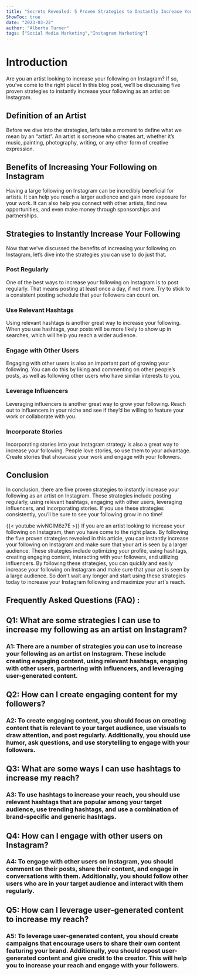 ```yaml
---
title: "Secrets Revealed: 5 Proven Strategies to Instantly Increase Your Following as an Artist on Instagram!"
ShowToc: true 
date: "2023-03-22"
author: "Alberta Turner" 
tags: ["Social Media Marketing","Instagram Marketing"]
---
```

# Introduction
Are you an artist looking to increase your following on Instagram? If so, you’ve come to the right place! In this blog post, we’ll be discussing five proven strategies to instantly increase your following as an artist on Instagram.

## Definition of an Artist
Before we dive into the strategies, let’s take a moment to define what we mean by an “artist”. An artist is someone who creates art, whether it’s music, painting, photography, writing, or any other form of creative expression.

## Benefits of Increasing Your Following on Instagram
Having a large following on Instagram can be incredibly beneficial for artists. It can help you reach a larger audience and gain more exposure for your work. It can also help you connect with other artists, find new opportunities, and even make money through sponsorships and partnerships.

## Strategies to Instantly Increase Your Following
Now that we’ve discussed the benefits of increasing your following on Instagram, let’s dive into the strategies you can use to do just that.

### Post Regularly
One of the best ways to increase your following on Instagram is to post regularly. That means posting at least once a day, if not more. Try to stick to a consistent posting schedule that your followers can count on.

### Use Relevant Hashtags
Using relevant hashtags is another great way to increase your following. When you use hashtags, your posts will be more likely to show up in searches, which will help you reach a wider audience.

### Engage with Other Users
Engaging with other users is also an important part of growing your following. You can do this by liking and commenting on other people’s posts, as well as following other users who have similar interests to you.

### Leverage Influencers
Leveraging influencers is another great way to grow your following. Reach out to influencers in your niche and see if they’d be willing to feature your work or collaborate with you.

### Incorporate Stories
Incorporating stories into your Instagram strategy is also a great way to increase your following. People love stories, so use them to your advantage. Create stories that showcase your work and engage with your followers.

## Conclusion
In conclusion, there are five proven strategies to instantly increase your following as an artist on Instagram. These strategies include posting regularly, using relevant hashtags, engaging with other users, leveraging influencers, and incorporating stories. If you use these strategies consistently, you’ll be sure to see your following grow in no time!

{{< youtube wivNGIM6z7E >}} 
If you are an artist looking to increase your following on Instagram, then you have come to the right place. By following the five proven strategies revealed in this article, you can instantly increase your following on Instagram and make sure that your art is seen by a larger audience. These strategies include optimizing your profile, using hashtags, creating engaging content, interacting with your followers, and utilizing influencers. By following these strategies, you can quickly and easily increase your following on Instagram and make sure that your art is seen by a large audience. So don't wait any longer and start using these strategies today to increase your Instagram following and maximize your art's reach.

## Frequently Asked Questions (FAQ) :
<h2>Q1: What are some strategies I can use to increase my following as an artist on Instagram?</h2>

<h3>A1: There are a number of strategies you can use to increase your following as an artist on Instagram. These include creating engaging content, using relevant hashtags, engaging with other users, partnering with influencers, and leveraging user-generated content.</h3>

<h2>Q2: How can I create engaging content for my followers?</h2>

<h3>A2: To create engaging content, you should focus on creating content that is relevant to your target audience, use visuals to draw attention, and post regularly. Additionally, you should use humor, ask questions, and use storytelling to engage with your followers.</h3>

<h2>Q3: What are some ways I can use hashtags to increase my reach?</h2>

<h3>A3: To use hashtags to increase your reach, you should use relevant hashtags that are popular among your target audience, use trending hashtags, and use a combination of brand-specific and generic hashtags.</h3>

<h2>Q4: How can I engage with other users on Instagram?</h2>

<h3>A4: To engage with other users on Instagram, you should comment on their posts, share their content, and engage in conversations with them. Additionally, you should follow other users who are in your target audience and interact with them regularly.</h3>

<h2>Q5: How can I leverage user-generated content to increase my reach?</h2>

<h3>A5: To leverage user-generated content, you should create campaigns that encourage users to share their own content featuring your brand. Additionally, you should repost user-generated content and give credit to the creator. This will help you to increase your reach and engage with your followers.</h3>


